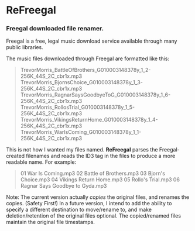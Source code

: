 # ReFreegal

### Freegal downloaded file renamer.

Freegal is a free, legal music download service available through many public libraries.

The music files downloaded through Freegal are formatted like this: 
> TrevorMorris_BattleOfBrothers_G010003148378y_1_2-256K_44S_2C_cbr1x.mp3
  TrevorMorris_BjornsChoice_G010003148378y_1_3-256K_44S_2C_cbr1x.mp3
  TrevorMorris_RagnarSaysGoodbyeToG_G010003148378y_1_6-256K_44S_2C_cbr1x.mp3
  TrevorMorris_RollosTrial_G010003148378y_1_5-256K_44S_2C_cbr1x.mp3
  TrevorMorris_VikingsReturnHome_G010003148378y_1_4-256K_44S_2C_cbr1x.mp3
  TrevorMorris_WarIsComing_G010003148378y_1_1-256K_44S_2C_cbr1x.mp3

This is not how I wanted my files named. **ReFreegal** parses the Freegal-created filenames and reads the ID3 tag in the files to produce a more readable name. For example: 
> 01 War Is Coming.mp3
  02 Battle of Brothers.mp3
  03 Bjorn's Choice.mp3
  04 Vikings Return Home.mp3
  05 Rollo's Trial.mp3
  06 Ragnar Says Goodbye to Gyda.mp3

Note: The current version actually _copies_ the original files, and renames the copies. (Safety First!) In a future version, I intend to add the ability to specify a different destination to move/rename to, and make deletion/retention of the original files optional. The copied/renamed files maintain the original file timestamps.
